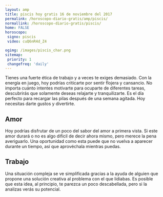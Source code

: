 ```yaml
---
layout: amp
title: piscis hoy gratis 16 de noviembre del 2017 
permalink: /horoscopo-diario-gratis/amp/piscis/
normallink: /horoscopo-diario-gratis/piscis/
home: FALSE
horoscopo:
 signo: piscis
 video: cuQ6nR4d_Z4

ogimg: /images/piscis_char.png
sitemap:
 priority: 1
 changefreq: 'daily'
---
```



Tienes una fuerte ética de trabajo y a veces te exiges demasiado. Con la energía en juego, hoy podrías criticarte por sentir flojera y cansancio.  No importa cuánto intentes motivarte para ocuparte de diferentes tareas, descubrirás que solamente deseas relajarte y tranquilizarte. Es el día perfecto para recargar las pilas después de una semana agitada. Hoy necesitas darte gustos y divertirte.

## Amor

Hoy podrías disfrutar de un poco del sabor del amor a primera vista. Si este amor durará o no es algo difícil de decir ahora mismo, pero merece la pena averiguarlo. Una oportunidad como esta puede que no vuelva a aparecer durante un tiempo, así que aprovéchala mientras puedas.

## Trabajo

Una situación compleja se ve simplificada gracias a la ayuda de alguien que propone una solución creativa al problema con el que lidiabas. Es posible que esta idea, al principio, te parezca un poco descabellada, pero si la analizas verás su potencial.